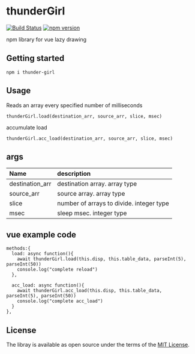 # thunderGirl
[![Build Status](https://travis-ci.org/Kashiwara0205/thunderGirl.svg?branch=master)](https://travis-ci.org/Kashiwara0205/thunderGirl)
[![npm version](https://badge.fury.io/js/thunder-girl.svg)](https://badge.fury.io/js/thunder-girl)

npm library for vue lazy drawing

## Getting started

```
npm i thunder-girl
```

## Usage
Reads an array every specified number of milliseconds

```
thunderGirl.load(destination_arr, source_arr, slice, msec)
```
accumulate load
```
thunderGirl.acc_load(destination_arr, source_arr, slice, msec)
```

## args
|Name|description|
|:---|:---|
|destination_arr|destination array. array type|
|source_arr|source array. array type|
|slice|number of arrays to divide. integer type|
|msec|sleep msec. integer type|

## vue example code

```
methods:{
  load: async function(){
    await thunderGirl.load(this.disp, this.table_data, parseInt(5), parseInt(50))
    console.log("complete reload")
  },

  acc_load: async function(){
    await thunderGirl.acc_load(this.disp, this.table_data, parseInt(5), parseInt(50))
    console.log("complete acc_load")
  }
},
```

## License
The libray is available as open source under the terms of the [MIT License](http://opensource.org/licenses/MIT).